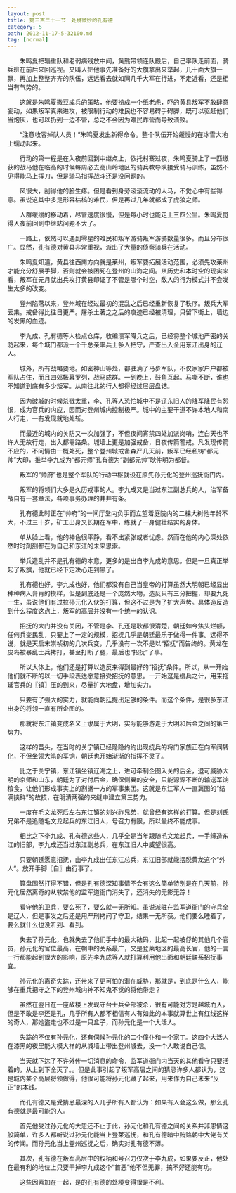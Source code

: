 ```yaml
---
layout: post
title: 第三百二十一节　处境微妙的孔有德
category: 5
path: 2012-11-17-5-32100.md
tag: [normal]
---
```


　　朱鸣夏把辎重队和老弱病残放中间，黄熊带领连队殿后，自己率队走前面，骑兵班在前后来回巡视。又叫人把他事先准备好的大旗拿出来举起，几十面大旗一飘，再加上整整齐齐的队伍，远远看去就如同几千大军在行进，不走近看，还是相当有气势的。

　　这就是朱鸣夏撒豆成兵的策略，他要扮成一个纸老虎，吓的黄县叛军不敢肆意妄动，如果叛军真来进攻，被限制行动的难民也不容易碍手碍脚，既可以驱赶他们当炮灰，也可以扔到一边不管，总之不会因为难民炸营而导致溃败。

　　“注意收容掉队人员！”朱鸣夏发出新得命令。整个队伍开始缓慢的在冰雪大地上蠕动起来。

　　行动的第一程是在入夜前回到中继点上，依托村寨过夜，朱鸣夏骑上了一匹缴获的战马他在临高的时候每周必去高山岭地区的骑兵教导队接受骑马训练，虽然不见得能马上挥刀，但是骑马指挥战斗还是没问题的。

　　风很大，刮得他的脸生疼。但是看到身旁滚滚流动的人马，不觉心中有些得意。虽说这其中多是形容枯槁的难民，但是再过几年就都成了虎狼之师。

　　人群缓缓的移动着，尽管速度很慢，但是每小时也能走上三四公里。朱鸣夏觉得入夜前回到中继站问题不大了。

　　一路上，依然可以遇到零星的难民和叛军游骑叛军游骑数量很多。而且分布很广。显然，孔有德对黄县非常重视，派出了大量的侦察骑兵在活动。

　　朱鸣夏知道，黄县往西南方向就是莱州，叛军要拓展活动范围，必须先攻莱州才能充分舒展手脚，否则就会被困死在登州的山海之间。从历史和本时空的现实来看，叛军在元月就出兵攻打黄县印证了不管是哪个时空，敌人的行为模式并不会发生太多的改变。

　　登州陷落以来，登州城在经过最初的混乱之后已经重新恢复了秩序。叛兵大军云集。戒备得比往日更严。屠杀土著之之后的痕迹已经被清理，只留下街上，墙边的发黑的血迹。

　　李九成、孔有德等人检点仓库，收编溃军降兵之后，已经将整个城池严密的关防起来，每个城门都派一个千总亲率兵士多人把守，严查出入全用东江出身的辽人。

　　城外，所有战略要地。如密神山等处，都驻满了马步军队，不仅家家户户都被军队占住，而且四郊帐幕罗列，战马成群。一到晚上，鼓角互起。马嘶不断，谁也不知道到底有多少叛军。从南往北的行人都得经过层层盘诘。

　　因为破城的时候杀戮太重，李、孔等人恐怕城中不是辽东旧人的降军降民有怨恨，成为官兵的内应，因而对登州城内控制极严。城中的主要干道不许本地人和南人行走，一有发现就地处斩。

　　而最近的城内的关防又一次加强了，不但夜间宵禁四处加派岗哨，连白天也不许人无故行走，出入都需路条。城墙上更是加强戒备，日夜传箭警戒。凡发现传箭不应的，不问情由一概处死，整个登州城戒备森严几天前，叛军已经私铸“都元帅”大印，推举李九成为“都元师”孔有德为“副都元帅”耿仲明为都督。

　　叛军的“帅府”也是整个军队的行动中枢就设在原先孙元化的登州巡抚衙门内。

　　叛军的将领们大多是久历戎事的人。李九成又是当过东江副总兵的人，治军备战自有一套章法，各项事务办理的井井有条。

　　孔有德此时正在“帅府”的一间厅堂内负手而立望着庭院内的二棵大树他年龄不大，不过三十岁，矿工出身又长期在军中，练就了一身健壮结实的身体。

　　单从脸上看，他的神色很平静，看不出紧张或者忧虑。然而在他的内心深处依然时时刻刻都在为自己和东江的未来思索。

　　举兵造乱并不是孔有德的本意，更多的是出自李九成的意思。但是一旦真正举起了叛旗，他就已经下定决心走到黑了。

　　孔有德也好，李九成也好，他们都没有自己当皇帝的打算虽然大明朝已经显出种种病入膏肓的摸样，但是到底还是一个庞然大物，造反只有三分把握，却要九死一生，虽说他们有过拉孙元化入伙的打算，但这不过是为了扩大声势。具体造反造到什么程度这点上，叛军的高层并没有一个统一的认识。

　　招抚的大门并没有关闭，不管是李、孔还是耿都很清楚，朝廷如今焦头烂额，任何兵变民乱，只要上了一定的规模，招抚几乎是朝廷最乐于做得一件事。远得不说，就是天启末崇祯初的几次兵变，几乎没有一次不是以“招抚”而告终的。黄龙在皮岛被暴乱士兵拷打，甚至打断了腿，最后也“招抚”了事。

　　所以大体上，他们还是打算以造反来得到最好的“招抚”条件。所以，从一开始他们就不断的以一切手段表达愿意接受招抚的意思。一开始这是缓兵之计，用来拖延官兵的〖镇〗压的到来，尽量扩大地盘，增加实力。

　　只要有了强大的实力，就能向朝廷提出足够的条件。而这个条件，是很多东江出身的将领一直有所企图的。

　　那就将东江镇变成名义上隶属于大明，实际能够游走于大明和后金之间的第三势力。

　　这样的苗头，在当时的关宁镇已经隐隐约约出现统兵的将门家族正在向军阀转化，不但坐领大笔的军饷，朝廷也开始渐渐的指挥不灵了。

　　比之于关宁镇，东江镇坐镇辽海之上，进可牵制企图入关的后金，退可威胁大明的京师和山东，朝廷为了对付后金，确保侧翼的安全，只能源源不断的输送军饷粮食，让他们形成事实上的割据一方的军事集团。这就是东江军人一直冀图的“结满挟鲜”的故技，在明清两强的夹缝中建立第三势力。

　　一度在毛文龙死后左右东江镇的刘兴祚兄弟，就曾经有这样的打算。但是刘氏兄弟不是追随毛文龙起兵的东江旧人，号召力有限，所以最终不能成事。

　　相比之下李九成、孔有德这些人，几乎全是当年跟随毛文龙起兵，一手缔造东江的旧部，李九成还当过东江副总兵，在东江旧人中威望很高。

　　只要朝廷愿意招抚，由李九成出任东江总兵，东江旧部就能摆脱黄龙这个“外人”。放开手脚〖自〗由行事了。

　　算盘固然打得不错，但是孔有德深知事情不会有这么简单特别是在几天前，孙元化居然离奇的从软禁他的监军道衙门消失了，还消失的无影无踪！

　　看守他的卫兵，要么死了，要么就一无所知。虽说派驻在监军道衙门的守兵全是辽人，但是事发之后还是用严刑拷问了守卫，结果一无所获。他们要么睡着了，要么就什么也没听到、看到。

　　失去了孙元化，也就失去了他们手中的最大砝码，比起一起被俘的其他几个官员，孙元化的官位最高，在朝中的关系最广，又是登莱地区的最高长官，他的一言一行都能起到很大的影响，原先李九成等人就打算利用他出面和朝廷联系招抚事宜。

　　孙元化的离奇失踪，还带来了更可怕的潜在威胁，那就是，到底是什么人，能够在重兵把守之下的登州城内神不知鬼不觉的将他带走？

　　虽然在翌日在一座敌楼上发现守台士兵全部被杀，很有可能对方是越城而入，但是不敢是李还是孔，几乎所有人都不相信有人有如此的本事就算世上有红线这样的奇人，那她盗走也不过是一只盒子，而孙元化是一个大活人。

　　失踪的不仅有孙元化，还有伺候孙元化的二个僮仆和一个家丁。这四个大活人在漆黑的夜里能大模大样的从城墙上带出登州城去，没一个人敢说自己信。

　　当天就下达了不许外传一切消息的命令，监军道衙门内当天的其他看守只要活着的，从上到下全灭了。。但是此事引起了叛军高层之间的猜忌许多人都认为，这是城内某个高层将领做得，他很可能将孙元化藏了起来，用来作为自己未来“反正”的本钱。

　　而孔有德又是受猜忌最深的人几乎所有人都认为：如果有人会这么做，那么孔有德就是最可能的人。

　　首先他受过孙元化的大恩还不止于此，孙元化和孔有德之间的关系并非恩情这般简单，许多人都听说过孙元化能当上登莱巡抚，和孔有德暗中贿赂朝中大佬有关的传闻。而孙元化当上登州巡抚之后，确实对孔有德不薄。

　　其次，孔有德在叛军高层中的权柄和号召力仅次于李九成，如果要反正，他处在最有利的地位上只要干掉李九成这个“首恶”他不但无罪，搞不好还能有功。

　　这些因素加在一起，是的孔有德的处境变得很是不利。